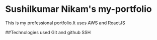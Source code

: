 # Sushilkumar Nikam's my-portfolio
This is my professional portfolio.It uses AWS and ReactJS

##Technologies used
Git and github
SSH
